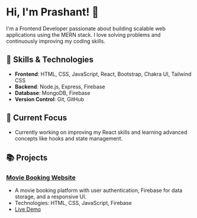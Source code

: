 # Hi, I'm Prashant! 👋

I'm a Frontend Developer passionate about building scalable web applications using the MERN stack. I love solving problems and continuously improving my coding skills.

## 🚀 Skills & Technologies
- **Frontend**: HTML, CSS, JavaScript, React, Bootstrap, Chakra UI, Tailwind CSS
- **Backend**: Node.js, Express, Firebase
- **Database**: MongoDB, Firebase
- **Version Control**: Git, GitHub

## 💼 Current Focus
- Currently working on improving my React skills and learning advanced concepts like hooks and state management.

## 📚 Projects

### [Movie Booking Website](https://github.com/prashant123/movie-booking)
- A movie booking platform with user authentication, Firebase for data storage, and a responsive UI.
- Technologies: HTML, CSS, JavaScript, Firebase
- [Live Demo](https://movie-booking-demo.com)
